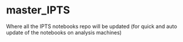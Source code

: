 # master_IPTS
Where all the IPTS notebooks repo will be updated (for quick and auto update of the notebooks on analysis machines)

